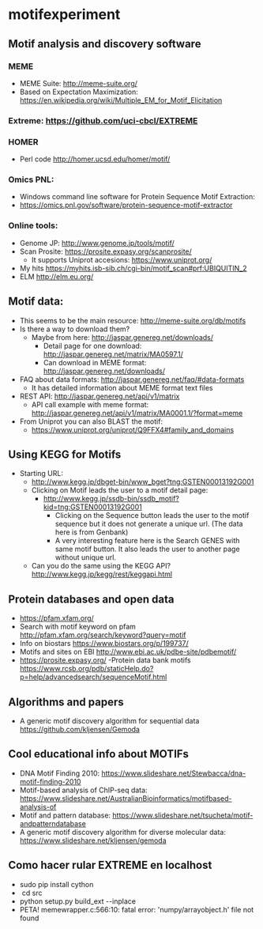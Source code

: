 # motifexperiment


## Motif analysis and discovery software

### MEME
  - MEME Suite: http://meme-suite.org/
  - Based on Expectation Maximization: https://en.wikipedia.org/wiki/Multiple_EM_for_Motif_Elicitation
### Extreme: https://github.com/uci-cbcl/EXTREME
### HOMER
  - Perl code http://homer.ucsd.edu/homer/motif/
### Omics PNL:
  - Windows command line software for Protein Sequence Motif Extraction:
  - https://omics.pnl.gov/software/protein-sequence-motif-extractor

### Online tools:
  - Genome JP: http://www.genome.jp/tools/motif/
  - Scan Prosite: https://prosite.expasy.org/scanprosite/
    - It supports Uniprot accesions: https://www.uniprot.org/
   - My hits https://myhits.isb-sib.ch/cgi-bin/motif_scan#prf:UBIQUITIN_2
   - ELM http://elm.eu.org/  
   
## Motif data: 
  - This seems to be the main resource: http://meme-suite.org/db/motifs
  - Is there a way to download them?
    - Maybe from here: http://jaspar.genereg.net/downloads/
      - Detail page for one download: http://jaspar.genereg.net/matrix/MA0597.1/
      - Can download in MEME format: http://jaspar.genereg.net/downloads/
  - FAQ about data formats: http://jaspar.genereg.net/faq/#data-formats
    - It has detailed information about MEME format text files
  - REST API: http://jaspar.genereg.net/api/v1/matrix
    - API call example with meme format: http://jaspar.genereg.net/api/v1/matrix/MA0001.1/?format=meme
  - From Uniprot you can also BLAST the motif:
    - https://www.uniprot.org/uniprot/Q9FFX4#family_and_domains

## Using KEGG for Motifs
  - Starting URL:
    - http://www.kegg.jp/dbget-bin/www_bget?tng:GSTEN00013192G001
    - Clicking on Motif leads the user to a motif detail page:
      - http://www.kegg.jp/ssdb-bin/ssdb_motif?kid=tng:GSTEN00013192G001
        - Clicking on the Sequence button leads the user to the motif sequence but it does not generate a unique url. (The data here is from Genbank)
        - A very interesting feature here is the Search GENES with same motif button. It also leads the user to another page without unique url.
    - Can you do the same using the KEGG API? http://www.kegg.jp/kegg/rest/keggapi.html
    
 ## Protein databases and open data
 
-  https://pfam.xfam.org/
- Search with motif keyword on pfam http://pfam.xfam.org/search/keyword?query=motif
- Info on biostars https://www.biostars.org/p/199737/
- Motifs and sites on EBI http://www.ebi.ac.uk/pdbe-site/pdbemotif/
-  https://prosite.expasy.org/
-Protein data bank motifs https://www.rcsb.org/pdb/staticHelp.do?p=help/advancedsearch/sequenceMotif.html
 
 ## Algorithms and papers
 
 - A generic motif discovery algorithm for sequential data https://github.com/kljensen/Gemoda

 
 ## Cool educational info about MOTIFs
 
- DNA Motif Finding 2010: https://www.slideshare.net/Stewbacca/dna-motif-finding-2010
- Motif-based analysis of ChIP-seq data: https://www.slideshare.net/AustralianBioinformatics/motifbased-analysis-of
- Motif and pattern database: https://www.slideshare.net/tsucheta/motif-andpatterndatabase
- A generic motif discovery algorithm for diverse molecular data: https://www.slideshare.net/kljensen/gemoda


 ## Como hacer rular EXTREME en localhost
-  sudo pip install cython
-  cd src
- python setup.py build_ext --inplace
- PETA! memewrapper.c:566:10: fatal error: 'numpy/arrayobject.h' file not found



